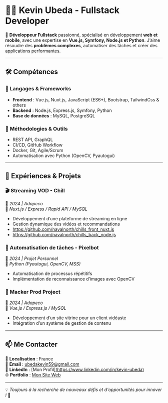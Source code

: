 # 👨‍💻 Kevin Ubeda - Fullstack Developer  

🚀 **Développeur Fullstack** passionné, spécialisé en développement **web et mobile**, avec une expertise en **Vue.js, Symfony, Node.js et Python**. J’aime résoudre des **problèmes complexes**, automatiser des tâches et créer des applications performantes.  

---

## 🛠️ Compétences  

### 🔹 **Langages & Frameworks**  
- **Frontend** : Vue.js, Nuxt.js, JavaScript (ES6+), Bootstrap, TailwindCss & others
- **Backend** : Node.js, Express.js, Symfony, Python  
- **Base de données** : MySQL, PostgreSQL  

### 🔹 **Méthodologies & Outils**  
- REST API, GraphQL  
- CI/CD, GitHub Workflow  
- Docker, Git, Agile/Scrum  
- Automatisation avec Python (OpenCV, Pyautogui)  

---

## 📌 Expériences & Projets  

### **🎬 Streaming VOD - Chill**  
📅 *2024 | Adapeco*  
📌 *Nuxt.js / Express / Rapid API / MySQL*  
- Développement d’une plateforme de streaming en ligne  
- Gestion dynamique des vidéos et recommandations
- https://github.com/navalnorth/chills_front_nuxt.js
- https://github.com/navalnorth/chills_back_node.js

### **🤖 Automatisation de tâches - Pixelbot**  
📅 *2024 | Projet Personnel*  
📌 *Python (Pyautogui, OpenCV, MSS)*  
- Automatisation de processus répétitifs  
- Implémentation de reconnaissance d’images avec OpenCV  

### **📢 Macker Prod Project**  
📅 *2024 | Adapeco*  
📌 *Vue.js / Express.js / MySQL*  
- Développement d’un site vitrine pour un client vidéaste  
- Intégration d’un système de gestion de contenu  

---

## 📫 Me Contacter  

📍 **Localisation** : France  
📧 **Email** : ubedakevin59@gmail.com  
🔗 **LinkedIn** : [Mon Profil][(https://www.linkedin.com/in/kevin-ubeda)](https://www.linkedin.com/in/kevin-ubeda-400045292/)  
🌐 **Portfolio** : [Mon Site Web](https://monportfolio.com)  

---

💡 *Toujours à la recherche de nouveaux défis et d'opportunités pour innover !* 🚀
